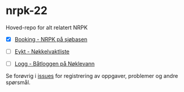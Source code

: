 # nrpk-22
Hoved-repo for alt relatert NRPK

- [x] [Booking - NRPK på sjøbasen](/docs/booking/README.md)

- [ ] [Eykt - Nøkkelvaktliste](/docs/eykt/README.md)

- [ ] [Logg - Båtloggen på Nøklevann](/docs/logg/README.md)

Se forøvrig i [issues](https://github.com/schpaa/nrpk-22/issues) for registrering av oppgaver, problemer og andre spørsmål.
